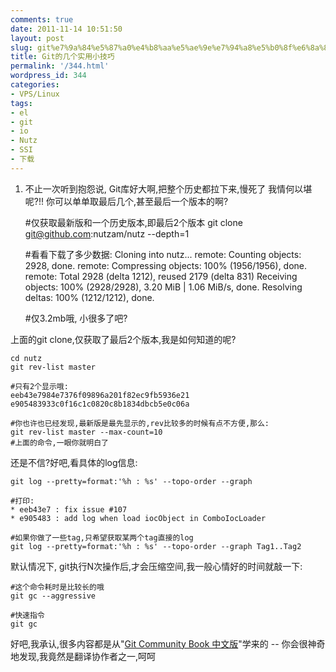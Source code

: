 ```yaml
---
comments: true
date: 2011-11-14 10:51:50
layout: post
slug: git%e7%9a%84%e5%87%a0%e4%b8%aa%e5%ae%9e%e7%94%a8%e5%b0%8f%e6%8a%80%e5%b7%a7
title: Git的几个实用小技巧
permalink: '/344.html'
wordpress_id: 344
categories:
- VPS/Linux
tags:
- el
- git
- io
- Nutz
- SSI
- 下载
---
```


1. 不止一次听到抱怨说, Git库好大啊,把整个历史都拉下来,慢死了
我情何以堪呢?!! 你可以单单取最后几个,甚至最后一个版本的啊?

    #仅获取最新版和一个历史版本,即最后2个版本
    git clone git@github.com:nutzam/nutz --depth=1
    
    #看看下载了多少数据:
    Cloning into nutz...
    remote: Counting objects: 2928, done.
    remote: Compressing objects: 100% (1956/1956), done.
    remote: Total 2928 (delta 1212), reused 2179 (delta 831)
    Receiving objects: 100% (2928/2928), 3.20 MiB | 1.06 MiB/s, done.
    Resolving deltas: 100% (1212/1212), done.
    
    #仅3.2mb哦, 小很多了吧?
    
上面的git clone,仅获取了最后2个版本,我是如何知道的呢?

    cd nutz
    git rev-list master
    
    #只有2个显示哦:
    eeb43e7984e7376f09896a201f82ec9fb5936e21
    e905483933c0f16c1c0820c8b1834dbcb5e0c06a
    
    #你也许也已经发现,最新版是最先显示的,rev比较多的时候有点不方便,那么:
    git rev-list master --max-count=10
    #上面的命令,一眼你就明白了
    
还是不信?好吧,看具体的log信息:

    git log --pretty=format:'%h : %s' --topo-order --graph
    
    #打印:
    * eeb43e7 : fix issue #107
    * e905483 : add log when load iocObject in ComboIocLoader
    
    #如果你做了一些tag,只希望获取某两个tag直接的log
    git log --pretty=format:'%h : %s' --topo-order --graph Tag1..Tag2
    
默认情况下, git执行N次操作后,才会压缩空间,我一般心情好的时间就敲一下:

    #这个命令耗时是比较长的哦
    git gc --aggressive
    
    #快速指令
    git gc
    
好吧,我承认,很多内容都是从"[Git Community Book 中文版](http://gitbook.liuhui998.com)"学来的 -- 你会很神奇地发现,我竟然是翻译协作者之一,呵呵
